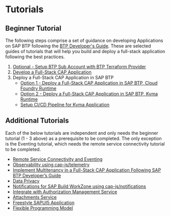 # Tutorials
## Beginner Tutorial
The following steps comprise a set of guidance on developing Applications on SAP BTP following the [BTP Developer's Guide](https://help.sap.com/docs/btp/btp-developers-guide/what-is-btp-developers-guide). These are selected guides of tutorials that will help you build and deploy a full-stack application following the best practices.


1. [Optional - Setup BTP Sub Account with BTP Terraform Provider](./btp-terraform/README.md)
2. [Develop a Full-Stack CAP Application](https://developers.sap.com/group.cap-application-full-stack.html)
3. Deploy a Full-Stack CAP Application in SAP BTP
    - [Option 1 - Deploy a Full-Stack CAP Application in SAP BTP, Cloud Foundry Runtime](https://developers.sap.com/group.deploy-full-stack-cap-application.html)
    - [Option 2 - Deploy a Full-Stack CAP Application in SAP BTP, Kyma Runtime](https://developers.sap.com/group.deploy-full-stack-cap-kyma-runtime.html)
     - [Setup CI/CD Pipeline for Kyma Application](./kyma-cicd/README.md)
<!-- 4. [Integrate with Remote Service](./remote-service/README.md)
5. [Process Events](./eventing/README.md)
6. [Implement Multitenancy in a Full-Stack CAP Application Following SAP BTP Developer’s Guide](./saas/README.md)
7. [Configure Change Tracking](./change-tracking/README.md)
8. [Configure Audit Logging](./auditlog/readme.md)
9. [Integrate with Authorization Management Service](./xsuaa-to-ams/README.md)
10. [Notifications for SAP Build WorkZone using cap-js/notifications](./notifications/readme.md) -->



## Additional Tutorials
Each of the below tutorials are independent and only needs the beginner tutorial (1 - 3 above) as a prerequisite to be completed. The only exception is the Eventing tutorial, which needs the remote service connectivity tutorial to be completed.
- [Remote Service Connectivity and Eventing](./remote-service.md)
- [Observability using cap-js/telemetry](./observability/README.md)
- [Implement Multitenancy in a Full-Stack CAP Application Following SAP BTP Developer’s Guide](./saas/README.md)
- [Data Privacy](./dataprivacy.md) 
- [Notifications for SAP Build WorkZone using cap-js/notifications](./notifications/readme.md)
- [Integrate with Authorization Management Service](./xsuaa-to-ams/README.md)
- [Attachments Service](./attachments-service.md)
- [Freestyle SAPUI5 Application](./freestyle-fiori/README.md)
- [Flexible Programming Model](./flexible-programming/README.md) 

